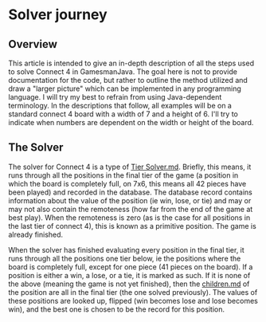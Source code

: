 Solver journey
==============

Overview
--------

This article is intended to give an in-depth description of all the steps used to solve Connect 4 in GamesmanJava. The goal here is not to provide documentation for the code, but rather to outline the method utilized and draw a "larger picture" which can be implemented in any programming language. I will try my best to refrain from using Java-dependent terminology. In the descriptions that follow, all examples will be on a standard connect 4 board with a width of 7 and a height of 6. I'll try to indicate when numbers are dependent on the width or height of the board.

The Solver
----------

The solver for Connect 4 is a type of [Tier Solver.md](Tier_Solver.md "wikilink"). Briefly, this means, it runs through all the positions in the final tier of the game (a position in which the board is completely full, on 7x6, this means all 42 pieces have been played) and recorded in the database. The database record contains information about the value of the position (ie win, lose, or tie) and may or may not also contain the remoteness (how far from the end of the game at best play). When the remoteness is zero (as is the case for all positions in the last tier of connect 4), this is known as a primitive position. The game is already finished.

When the solver has finished evaluating every position in the final tier, it runs through all the positions one tier below, ie the positions where the board is completely full, except for one piece (41 pieces on the board). If a position is either a win, a lose, or a tie, it is marked as such. If it is none of the above (meaning the game is not yet finished), then the [children.md](children.md "wikilink") of the position are all in the final tier (the one solved previously). The values of these positions are looked up, flipped (win becomes lose and lose becomes win), and the best one is chosen to be the record for this position.
